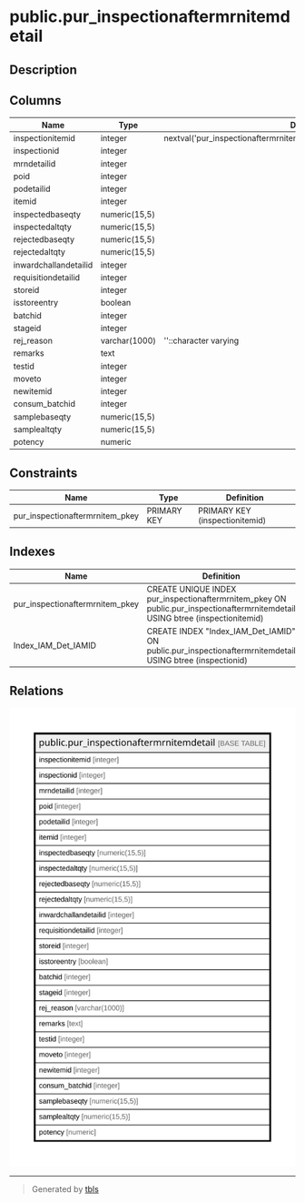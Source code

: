 # public.pur_inspectionaftermrnitemdetail

## Description

## Columns

| Name | Type | Default | Nullable | Children | Parents | Comment |
| ---- | ---- | ------- | -------- | -------- | ------- | ------- |
| inspectionitemid | integer | nextval('pur_inspectionaftermrnitemdetail_inspectionitemid_seq'::regclass) | false |  |  |  |
| inspectionid | integer |  | true |  |  |  |
| mrndetailid | integer |  | true |  |  |  |
| poid | integer |  | true |  |  |  |
| podetailid | integer |  | true |  |  |  |
| itemid | integer |  | true |  |  |  |
| inspectedbaseqty | numeric(15,5) |  | true |  |  |  |
| inspectedaltqty | numeric(15,5) |  | true |  |  |  |
| rejectedbaseqty | numeric(15,5) |  | true |  |  |  |
| rejectedaltqty | numeric(15,5) |  | true |  |  |  |
| inwardchallandetailid | integer |  | true |  |  |  |
| requisitiondetailid | integer |  | true |  |  |  |
| storeid | integer |  | true |  |  |  |
| isstoreentry | boolean |  | true |  |  |  |
| batchid | integer |  | true |  |  |  |
| stageid | integer |  | true |  |  |  |
| rej_reason | varchar(1000) | ''::character varying | true |  |  |  |
| remarks | text |  | true |  |  |  |
| testid | integer |  | true |  |  |  |
| moveto | integer |  | true |  |  |  |
| newitemid | integer |  | true |  |  |  |
| consum_batchid | integer |  | true |  |  |  |
| samplebaseqty | numeric(15,5) |  | true |  |  |  |
| samplealtqty | numeric(15,5) |  | true |  |  |  |
| potency | numeric |  | true |  |  |  |

## Constraints

| Name | Type | Definition |
| ---- | ---- | ---------- |
| pur_inspectionaftermrnitem_pkey | PRIMARY KEY | PRIMARY KEY (inspectionitemid) |

## Indexes

| Name | Definition |
| ---- | ---------- |
| pur_inspectionaftermrnitem_pkey | CREATE UNIQUE INDEX pur_inspectionaftermrnitem_pkey ON public.pur_inspectionaftermrnitemdetail USING btree (inspectionitemid) |
| Index_IAM_Det_IAMID | CREATE INDEX "Index_IAM_Det_IAMID" ON public.pur_inspectionaftermrnitemdetail USING btree (inspectionid) |

## Relations

![er](public.pur_inspectionaftermrnitemdetail.svg)

---

> Generated by [tbls](https://github.com/k1LoW/tbls)
